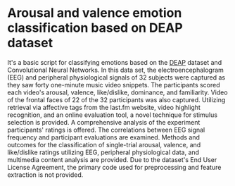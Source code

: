 # Arousal and valence emotion classification based on DEAP dataset

It's a basic script for classifying emotions based on the [DEAP](https://www.eecs.qmul.ac.uk/mmv/datasets/deap/) dataset and Convolutional Neural Networks.
In this data set, the electroencephalogram (EEG) and peripheral physiological signals of 32 subjects were captured as they saw forty one-minute music video snippets. The participants scored each video's arousal, valence, like/dislike, dominance, and familiarity. Video of the frontal faces of 22 of the 32 participants was also captured. Utilizing retrieval via affective tags from the last.fm website, video highlight recognition, and an online evaluation tool, a novel technique for stimulus selection is provided. A comprehensive analysis of the experiment participants' ratings is offered. The correlations between EEG signal frequency and participant evaluations are examined.
Methods and outcomes for the classification of single-trial arousal, valence, and like/dislike ratings utilizing EEG, peripheral physiological data, and multimedia content analysis are provided.
Due to the dataset's End User License Agreement, the primary code used for preprocessing and feature extraction is not provided.
